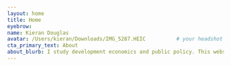 ```yaml
---
layout: home
title: Home
eyebrow:
name: Kieran Douglas
avatar: /Users/kieran/Downloads/IMG_5287.HEIC          # your headshot
cta_primary_text: About
about_blurb: I study development economics and public policy. This website contains research, projects, and other relevent information about me.
---
```


<!-- You can also add extra custom markup here if you want -->

